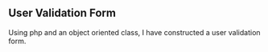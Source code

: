 ### 

## User Validation Form

Using php and an object oriented class, I have constructed a user validation form.